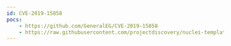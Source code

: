 ```yaml
---
id: CVE-2019-15858
pocs:
    - https://github.com/GeneralEG/CVE-2019-15858
    - https://raw.githubusercontent.com/projectdiscovery/nuclei-templates/master/cves/CVE-2019-15858.yaml
---
```

